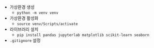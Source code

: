 - 가상환경 생성
    - `python -m venv venv`
- 가상환경 활성화
    - `source venv/Scripts/activate`
- 라이브러리 설치
    - `pip install pandas jupyterlab matplotlib scikit-learn seaborn`
- `.gitignore` 설정